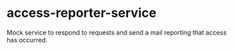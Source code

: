 access-reporter-service
=======================

Mock service to respond to requests and send a mail reporting that access has occurred.

